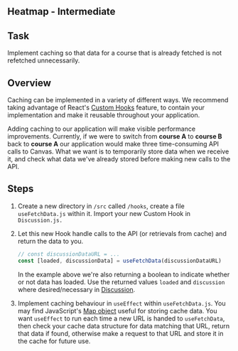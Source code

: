 
## Heatmap - Intermediate

## Task

Implement caching so that data for a course that is already fetched is not refetched unnecessarily.

## Overview

Caching can be implemented in a variety of different ways. We recommend taking advantage of React's [Custom Hooks](https://reactjs.org/docs/hooks-custom.html) feature, to contain your implementation and make it reusable throughout your application.

Adding caching to our application will make visible performance improvements. Currently, if we were to switch from **course A** to **course B** back to **course A** our application would make three time-consuming API calls to Canvas. What we want is to temporarily store data when we receive it, and check what data we've already stored before making new calls to the API.

## Steps

1. Create a new directory in `/src` called `/hooks`, create a file `useFetchData.js` within it. Import your new Custom Hook in `Discussion.js.`

1. Let this new Hook handle calls to the API (or retrievals from cache) and return the data to you.

    ```javascript
    // const discussionDataURL = ...
    const [loaded, discussionData] = useFetchData(discussionDataURL)
    ```

    In the example above we're also returning a boolean to indicate whether or not data has loaded. Use the returned values `loaded` and `discussion` where desired/necessary in [Discussion](../../../frontend/src/components/Discussion.js).

1. Implement caching behaviour in `useEffect` within `useFetchData.js`. You may find JavaScript's [Map object](https://developer.mozilla.org/en-US/docs/Web/JavaScript/Reference/Global_Objects/Map) useful for storing cache data. You want `useEffect` to run each time a new URL is handed to `useFetchData`, then check your cache data structure for data matching that URL, return that data if found, otherwise make a request to that URL and store it in the cache for future use.
